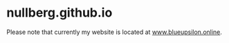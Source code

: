 # nullberg.github.io

Please note that currently my website is located at <a href="http://www.blueupsilon.online">www.blueupsilon.online</a>.
